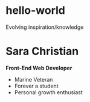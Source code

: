 # hello-world
Evolving inspiration/knowledge
# Sara Christian
**Front-End Web Developer**
- Marine Veteran
- Forever a student
- Personal growth enthusiast
